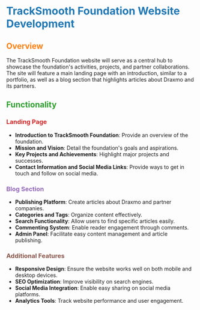 # <span style="color: #1f77b4;">TrackSmooth Foundation Website Development</span>

## <span style="color: #ff7f0e;">Overview</span>

The TrackSmooth Foundation website will serve as a central hub to showcase the foundation's activities, projects, and partner collaborations. The site will feature a main landing page with an introduction, similar to a portfolio, as well as a blog section that highlights articles about Draxmo and its partners.

## <span style="color: #2ca02c;">Functionality</span>

### <span style="color: #d62728;">Landing Page</span>
- **Introduction to TrackSmooth Foundation**: Provide an overview of the foundation.
- **Mission and Vision**: Detail the foundation's goals and aspirations.
- **Key Projects and Achievements**: Highlight major projects and successes.
- **Contact Information and Social Media Links**: Provide ways to get in touch and follow on social media.

### <span style="color: #9467bd;">Blog Section</span>
- **Publishing Platform**: Create articles about Draxmo and partner companies.
- **Categories and Tags**: Organize content effectively.
- **Search Functionality**: Allow users to find specific articles easily.
- **Commenting System**: Enable reader engagement through comments.
- **Admin Panel**: Facilitate easy content management and article publishing.

### <span style="color: #8c564b;">Additional Features</span>
- **Responsive Design**: Ensure the website works well on both mobile and desktop devices.
- **SEO Optimization**: Improve visibility on search engines.
- **Social Media Integration**: Enable easy sharing on social media platforms.
- **Analytics Tools**: Track website performance and user engagement.
